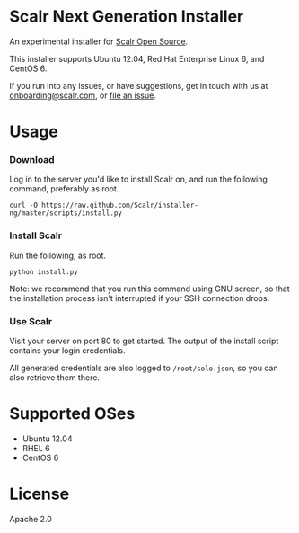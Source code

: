 Scalr Next Generation Installer
===============================

An experimental installer for [Scalr Open Source][0].

This installer supports Ubuntu 12.04, Red Hat Enterprise Linux 6, and CentOS 6.

If you run into any issues, or have suggestions, get in touch with us at
onboarding@scalr.com, or [file an issue][1].


Usage
=====

### Download ###

Log in to the server you'd like to install Scalr on, and run the following
command, preferably as root.

    curl -O https://raw.github.com/Scalr/installer-ng/master/scripts/install.py

### Install Scalr ###

Run the following, as root.

    python install.py

Note: we recommend that you run this command using GNU screen, so that the
installation process isn't interrupted if your SSH connection drops.


### Use Scalr ###

Visit your server on port 80 to get started. The output of the install script
contains your login credentials.

All generated credentials are also logged to `/root/solo.json`, so you can
also retrieve them there.

Supported OSes
==============

  + Ubuntu 12.04
  + RHEL 6
  + CentOS 6


License
=======

Apache 2.0


  [0]: https://github.com/Scalr/scalr
  [1]: https://github.com/Scalr/installer-ng/issues
